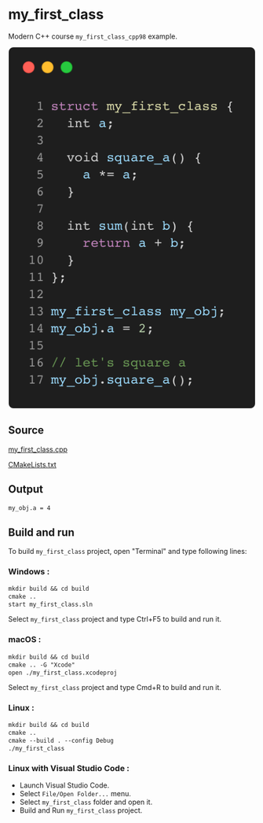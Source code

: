 # my_first_class

Modern C++ course `my_first_class_cpp98` example.

![my_first_class](../../../../docs/pictures/object_oriented_programming/my_first_class.png)

## Source

[my_first_class.cpp](my_first_class.cpp)

[CMakeLists.txt](CMakeLists.txt)

## Output

```
my_obj.a = 4
```

## Build and run

To build `my_first_class` project, open "Terminal" and type following lines:

### Windows :

``` shell
mkdir build && cd build
cmake .. 
start my_first_class.sln
```

Select `my_first_class` project and type Ctrl+F5 to build and run it.

### macOS :

``` shell
mkdir build && cd build
cmake .. -G "Xcode"
open ./my_first_class.xcodeproj
```

Select `my_first_class` project and type Cmd+R to build and run it.

### Linux :

``` shell
mkdir build && cd build
cmake .. 
cmake --build . --config Debug
./my_first_class
```

### Linux with Visual Studio Code :

* Launch Visual Studio Code.
* Select `File/Open Folder...` menu.
* Select `my_first_class` folder and open it.
* Build and Run `my_first_class` project.
